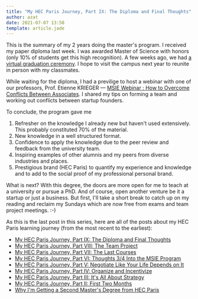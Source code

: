 ```yaml
---
title: "My HEC Paris Journey, Part IX: The Diploma and Final Thoughts"
author: azat
date: 2021-07-07 13:50
template: article.jade
---
```




This is the summary of my 2 years doing the master's program. I received my paper diploma last week. I was awarded Master of Science with honors (only 10% of students get this high recognition). A few weeks ago, we had [a virtual graduation ceremony](https://www.youtube.com/watch?v=w_brulB6490). I hope to visit the campus next year to reunite in person with my classmates. 

While waiting for the diploma, I had a previlige to host a webinar with one of our professors, Prof. Etienne KRIEGER — [MSIE Webinar : How to Overcome Conflicts Between Associates](https://www.youtube.com/watch?v=4v1cEqGGXGI). I shared my tips on forming a team and working out conflicts between startup founders.

<span class="more"></span>

To conclude, the program gave me 

1. Refresher on the knowledge I already new but haven't used extensively. This probably constituted 70% of the material.
2. New knowledge in a well structured format.
3. Confidence to apply the knowledge due to the peer review and feedback from the university team.
4. Inspiring examples of other alumnis and my peers from diverse industries and places.
5. Prestigious brand (HEC Paris) to quantify my experience and knowledge and to add to the social proof of my professional personal brand.

What is next? With this degree, the doors are more open for me to teach at a university or pursue a PhD. And of course, open another venture be it a startup or just a business. But first, I'll take a short break to catch up on my reading and reclaim my Sundays which are now free from exams and team project meetings. :-)

As this is the last post in this series, here are all of the posts about my HEC Paris learning journey (from the most recent to the earliest):

* [My HEC Paris Journey, Part IX: The Diploma and Final Thoughts](https://azat.co/blog/hec-paris-9/)
* [My HEC Paris Journey, Part VIII: The Team Project](https://azat.co/blog/hec-paris-8/)
* [My HEC Paris Journey, Part VII: The Last Courses](https://azat.co/blog/hec-paris-7/)
* [My HEC Paris Journey, Part VI: Thoughts 3/4 Into the MSIE Program](https://azat.co/blog/hec-paris-6/)
* [My HEC Paris Journey, Part V: Negotiate Like Your Life Depends on It](https://azat.co/blog/hec-paris-5/)
* [My HEC Paris Journey, Part IV: Organize and Incentivize](https://azat.co/blog/hec-paris-4/)
* [My HEC Paris Journey, Part III: It's All About Strategy](https://azat.co/blog/hec-paris-3/)
* [My HEC Paris Journey, Part II: First Two Months](https://azat.co/blog/hec-paris-2/)
* [Why I'm Getting a Second Master's Degree from HEC Paris](https://azat.co/blog/hec-paris/)
